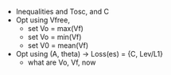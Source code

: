 - Inequalities and Tosc, and C
- Opt using Vfree,
  + set Vo = max(Vf)
  + set Vo = min(Vf)
  + set V0 = mean(Vf)
- Opt using (A, theta) -> Loss(es) = {C, Lev/L1}
  + what are Vo, Vf, now
